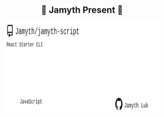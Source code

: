 <!-- built at 1/7/2024, 5:12:27 AM -->
<h1 align="center">
🎉 Jamyth Present 🎉
</h1>
<p align="center">
    <a href="https://github.com/Jamyth/jamyth-script">
        <img width="1000" height="300" src="./readme.svg" />
    </a>
</p>